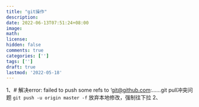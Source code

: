 ```yaml
---
title: "git操作"
description: 
date: 2022-06-13T07:51:24+08:00
image: 
math: 
license: 
hidden: false
comments: true
categories: ['']
tags: ['']
draft: true
lastmod: '2022-05-18'
---
```

1、# 解决error: failed to push some refs to ‘git@github.com:......git pull冲突问题
`git push -u origin master -f`   放弃本地修改，强制往下拉
2、